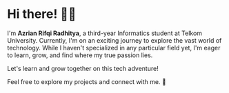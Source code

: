 # Hi there! 👋😆

I'm **Azrian Rifqi Radhitya**, a third-year Informatics student at Telkom University. Currently, I'm on an exciting journey to explore the vast world of technology. While I haven't specialized in any particular field yet, I'm eager to learn, grow, and find where my true passion lies.

Let's learn and grow together on this tech adventure!

Feel free to explore my projects and connect with me. 🚀
